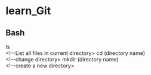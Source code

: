 # learn_Git
## Bash
ls <br> <!--List all files in current directory>
cd (directory name) <br> <!--change directory>
mkdir (directory name) <br> <!--create a new directory>

